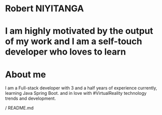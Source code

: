 # Robert NIYITANGA  


#  I am highly motivated by the output of my work and I am a self-touch developer who loves to learn

# About me

I am a Full-stack developer with 3 and a half years of experience currently, learning Java Spring Boot.  and in love with #VirtualReality  technology trends and  development.


/  README.md
